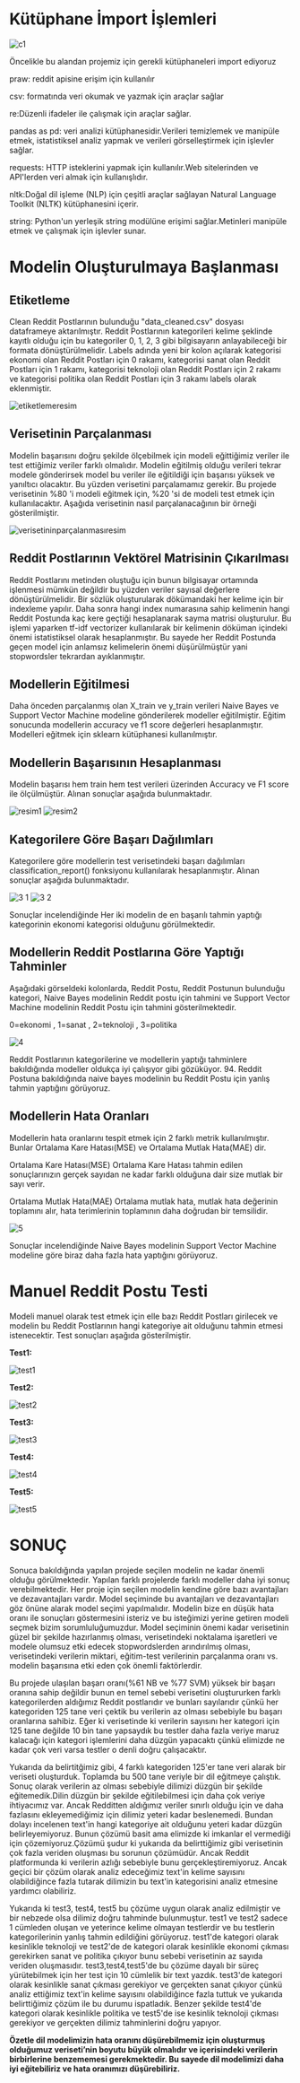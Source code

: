 # **Kütüphane İmport İşlemleri**


![c1](https://github.com/canbich/Reddit_Konu_Tahmini/assets/116785114/aa67808d-f823-450f-910e-178f5f5a7f1a)



Öncelikle bu alandan projemiz için gerekli kütüphaneleri import ediyoruz

praw: reddit apisine erişim için kullanılır

csv: formatında veri okumak ve yazmak için araçlar sağlar

re:Düzenli ifadeler ile çalışmak için araçlar sağlar.

pandas as pd: veri analizi kütüphanesidir.Verileri temizlemek ve manipüle etmek, istatistiksel analiz yapmak ve verileri görselleştirmek için işlevler sağlar.

requests: HTTP isteklerini yapmak için kullanılır.Web sitelerinden ve API'lerden veri almak için kullanışlıdır.

nltk:Doğal dil işleme (NLP) için çeşitli araçlar sağlayan Natural Language Toolkit (NLTK) kütüphanesini içerir.

string: Python'un yerleşik string modülüne erişimi sağlar.Metinleri manipüle etmek ve çalışmak için işlevler sunar.







# **Modelin Oluşturulmaya Başlanması**

## **Etiketleme**

Clean Reddit Postlarının bulunduğu "data_cleaned.csv" dosyası dataframeye aktarılmıştır. 
Reddit Postlarının kategorileri kelime şeklinde kayıtlı olduğu için bu kategoriler 0, 1, 2, 3 gibi bilgisayarın anlayabileceği bir formata dönüştürülmelidir. 
Labels adında yeni bir kolon açılarak kategorisi ekonomi olan Reddit Postları için 0 rakamı, kategorisi sanat olan Reddit Postları için 1 rakamı, kategorisi teknoloji olan Reddit Postları için 2 rakamı ve kategorisi politika olan Reddit Postları için 3 rakamı labels olarak eklenmiştir.

![etiketlemeresim](https://github.com/canbich/Reddit_Konu_Tahmini/assets/116785114/994b0bce-ffdd-41b0-802e-bb949923a22d)

## **Verisetinin Parçalanması**

Modelin başarısını doğru şekilde ölçebilmek için modeli eğittiğimiz veriler ile test ettiğimiz veriler farklı olmalıdır. Modelin eğitilmiş olduğu verileri tekrar modele gönderirsek model bu veriler ile eğitildiği için başarısı yüksek ve yanıltıcı olacaktır. Bu yüzden verisetini parçalamamız gerekir. Bu projede verisetinin %80 'i modeli eğitmek için, %20 'si de modeli test etmek için kullanılacaktır.
Aşağıda verisetinin nasıl parçalanacağının bir örneği gösterilmiştir.

![verisetininparçalanmasıresim](https://github.com/canbich/Reddit_Konu_Tahmini/assets/116785114/b54bd9cb-e47a-42c7-87dd-99e168d5eb71)

## **Reddit Postlarının Vektörel Matrisinin Çıkarılması**

Reddit Postlarını metinden oluştuğu için bunun bilgisayar ortamında işlenmesi mümkün değildir bu yüzden veriler sayısal değerlere dönüştürülmelidir. 
Bir sözlük oluşturularak dökümandaki her kelime için bir indexleme yapılır. 
Daha sonra hangi index numarasına sahip kelimenin hangi Reddit Postunda kaç kere geçtiği hesaplanarak sayma matrisi oluşturulur. 
Bu işlemi yaparken tf-idf vectorizer kullanılarak bir kelimenin döküman içindeki önemi istatistiksel olarak hesaplanmıştır. 
Bu sayede her Reddit Postunda geçen model için anlamsız kelimelerin önemi düşürülmüştür yani stopwordsler tekrardan ayıklanmıştır.

 ## **Modellerin Eğitilmesi**

Daha önceden parçalanmış olan X_train ve y_train verileri Naive Bayes ve Support Vector Machine modeline gönderilerek modeller eğitilmiştir. Eğitim sonucunda modellerin accuracy ve f1 score değerleri hesaplanmıştır. Modelleri eğitmek için sklearn kütüphanesi kullanılmıştır.

 
 ## **Modellerin Başarısının Hesaplanması**

Modelin başarısı hem train hem test verileri üzerinden Accuracy ve F1 score ile ölçülmüştür. 
Alınan sonuçlar aşağıda bulunmaktadır.

![resim1](https://github.com/canbich/Reddit_Konu_Tahmini/assets/116785114/35953f64-c1d3-4a4c-a791-861858b90226)     ![resim2](https://github.com/canbich/Reddit_Konu_Tahmini/assets/116785114/a6fda108-2dd6-4600-98b0-245c3c6c64bc)


 ## **Kategorilere Göre Başarı Dağılımları**

Kategorilere göre modellerin test verisetindeki başarı dağılımları classification_report() fonksiyonu kullanılarak hesaplanmıştır. 
Alınan sonuçlar aşağıda bulunmaktadır.

![3 1](https://github.com/canbich/Reddit_Konu_Tahmini/assets/116785114/3e808213-bbde-49e6-82a5-9271a6de48f8)      ![3 2](https://github.com/canbich/Reddit_Konu_Tahmini/assets/116785114/6362cda9-31ff-4066-a738-8b40534b8535)


Sonuçlar incelendiğinde Her iki modelin de en başarılı tahmin yaptığı kategorinin ekonomi kategorisi olduğunu görülmektedir. 



 ## **Modellerin Reddit Postlarına Göre Yaptığı Tahminler**

Aşağıdaki görseldeki kolonlarda, Reddit Postu, Reddit Postunun bulunduğu kategori, Naive Bayes modelinin Reddit postu için tahmini ve Support Vector Machine modelinin Reddit Postu için tahmini gösterilmektedir.

0=ekonomi , 1=sanat , 2=teknoloji , 3=politika


![4](https://github.com/canbich/Reddit_Konu_Tahmini/assets/116785114/2e26a021-fcc9-4a9e-9db7-6a7d29eaaa8e)

Reddit Postlarının kategorilerine ve modellerin yaptığı tahminlere bakıldığında modeller oldukça iyi çalışıyor gibi gözüküyor. 94. Reddit Postuna bakıldığında naive bayes modelinin bu Reddit Postu için yanlış tahmin yaptığını görüyoruz.


 ## **Modellerin Hata Oranları**

 Modellerin hata oranlarını tespit etmek için 2 farklı metrik kullanılmıştır. Bunlar Ortalama Kare Hatası(MSE) ve Ortalama Mutlak Hata(MAE) dir.

Ortalama Kare Hatası(MSE)
Ortalama Kare Hatası tahmin edilen sonuçlarınızın gerçek sayıdan ne kadar farklı olduğuna dair size mutlak bir sayı verir.

Ortalama Mutlak Hata(MAE)
Ortalama mutlak hata, mutlak hata değerinin toplamını alır, hata terimlerinin toplamının daha doğrudan bir temsilidir.


![5](https://github.com/canbich/Reddit_Konu_Tahmini/assets/116785114/789a0d1f-20fe-49ca-a37a-c7bcf7d0ef1b)


Sonuçlar incelendiğinde Naive Bayes modelinin Support Vector Machine modeline göre biraz daha fazla hata yaptığını görüyoruz.


# **Manuel Reddit Postu Testi**

Modeli manuel olarak test etmek için elle bazı Reddit Postları girilecek ve modelin bu Reddit Postlarının hangi kategoriye ait olduğunu tahmin etmesi istenecektir. Test sonuçları aşağıda gösterilmiştir.

**Test1:**

![test1](https://github.com/canbich/Reddit_Konu_Tahmini/assets/116785114/b40707dd-45a0-470d-bf99-de270a80da5d)


**Test2:**

![test2](https://github.com/canbich/Reddit_Konu_Tahmini/assets/116785114/ca4775b9-51db-494b-b74c-ed37721d973c)


**Test3:**

![test3](https://github.com/canbich/Reddit_Konu_Tahmini/assets/116785114/35e02842-e112-48af-b77a-a730aebd14ef)


**Test4:**

![test4](https://github.com/canbich/Reddit_Konu_Tahmini/assets/116785114/7e2434d0-9398-4b4b-bfb0-b8d8bc4c0f50)


**Test5:**

![test5](https://github.com/canbich/Reddit_Konu_Tahmini/assets/116785114/1f201db4-9e4e-4385-aa25-54a572921546)

# **SONUÇ**


Sonuca bakıldığında yapılan projede seçilen modelin ne kadar önemli olduğu görülmektedir.
Yapılan farklı projelerde farklı modeller daha iyi sonuç verebilmektedir.
Her proje için seçilen modelin kendine göre bazı avantajları ve dezavantajları vardır.
Model seçiminde bu avantajları ve dezavantajları göz önüne alarak model seçimi yapılmalıdır.
Modelin bize en düşük hata oranı ile sonuçları göstermesini isteriz ve bu isteğimizi yerine getiren modeli seçmek bizim sorumluluğumuzdur.
Model seçiminin önemi kadar verisetinin güzel bir şekilde hazırlanmış olması, verisetindeki noktalama işaretleri ve modele olumsuz etki edecek stopwordslerden arındırılmış olması, verisetindeki verilerin miktari, eğitim-test verilerinin parçalanma oranı vs. modelin başarısına etki eden çok önemli faktörlerdir. 

Bu projede ulaşılan başarı oranı(%61 NB ve %77 SVM) yüksek bir başarı oranına sahip değildir bunun en temel sebebi verisetini oluştururken farklı kategorilerden aldığımız Reddit postlarıdır ve bunları sayılarıdır çünkü her kategoriden 125 tane veri çektik bu verilerin az olması sebebiyle bu başarı oranlarına sahibiz.
Eğer ki verisetinde ki verilerin sayısını her kategori için 125 tane değilde 10 bin tane yapsaydık bu testler daha fazla veriye maruz kalacağı için kategori işlemlerini daha düzgün yapacaktı çünkü elimizde ne kadar çok veri varsa testler o denli doğru çalışacaktır.

Yukarıda da belirtitğimiz gibi, 4 farklı kategoriden 125'er tane veri alarak bir veriseti oluşturduk. Toplamda bu 500 tane veriyle bir dil eğitmeye çalıştık. Sonuç olarak verilerin az olması sebebiyle dilimizi düzgün bir şekilde eğitemedik.Dilin düzgün bir şekilde eğitilebilmesi için daha çok veriye ihtiyacımız var. Ancak Redditten aldığımız veriler sınırlı olduğu için ve daha fazlasını ekleyemediğimiz için dilimiz yeteri kadar beslenemedi. Bundan dolayı incelenen text'in hangi kategoriye ait olduğunu yeteri kadar düzgün belirleyemiyoruz. Bunun çözümü basit ama elimizde ki imkanlar el vermediği için çözemiyoruz.Çözümü şudur ki yukarıda da belirttiğimiz gibi verisetinin çok fazla veriden oluşması bu sorunun çözümüdür. Ancak Reddit platformunda ki verilerin azlığı sebebiyle bunu gerçekleştiremiyoruz. 
Ancak geçici bir çözüm olarak analiz edeceğimiz text'in kelime sayısını olabildiğince fazla tutarak dilimizin bu text'in kategorisini analiz etmesine yardımcı olabiliriz. 


Yukarıda ki test3, test4, test5 bu çözüme uygun olarak analiz edilmiştir ve bir nebzede olsa dilimiz doğru tahminde bulunmuştur.
test1 ve test2 sadece 1 cümleden oluşan ve yeterince kelime olmayan testlerdir ve bu testlerin kategorilerinin yanlış tahmin edildiğini görüyoruz.
test1'de kategori olarak kesinlikle teknoloji ve test2'de de kategori olarak kesinlikle ekonomi çıkması gerekirken sanat ve politika çıkıyor bunu sebebi verisetinin az sayıda veriden oluşmasıdır.
test3,test4,test5'de bu çözüme dayalı bir süreç yürütebilmek için her test için 10 cümlelik bir text yazdık.
test3'de kategori olarak kesinlikle sanat çıkması gerekiyor ve gerçekten sanat çıkıyor çünkü analiz ettiğimiz text'in kelime sayısını olabildiğince fazla tuttuk ve yukarıda belirttiğimiz çözüm ile bu durumu ispatladık. 
Benzer şekilde test4'de kategori olarak kesinlikle politika  ve test5'de ise kesinlik teknoloji çıkması gerekiyor ve gerçekten dilimiz tahminlerini doğru yapıyor.


**Özetle dil modelimizin hata oranını düşürebilmemiz için oluşturmuş olduğumuz veriseti’nin boyutu büyük olmalıdır ve içerisindeki verilerin birbirlerine benzememesi gerekmektedir. Bu sayede dil modelimizi daha iyi eğitebiliriz ve hata oranımızı düşürebiliriz.**






